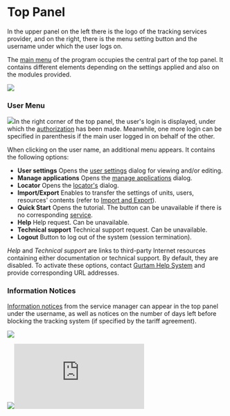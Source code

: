 # Top Panel



In the upper panel on the left there is the logo of the tracking services provider, and on the right, there is the menu setting button and the username under which the user logs on.

The [main menu](https://docs.wialon.com/en/hosting/user/gui/left) of the program occupies the central part of the top panel. It contains different elements depending on the settings applied and also on the modules provided.

![](https://docs.wialon.com/en/hosting/_media/gui/top.png)

### User Menu <a id="user_menu"></a>

![](https://docs.wialon.com/en/hosting/_media/gui/usermenu.png)In the right corner of the top panel, the user's login is displayed, under which the [authorization](https://docs.wialon.com/en/hosting/user/gui/login) has been made. Meanwhile, one more login can be specified in parenthesis if the main user logged in on behalf of the other.

When clicking on the user name, an additional menu appears. It contains the following options:

* **User settings** Opens the [user settings](https://docs.wialon.com/en/hosting/user/set/set) dialog for viewing and/or editing.
* **Manage applications** Opens the [manage applications](https://docs.wialon.com/en/hosting/user/auth/auth) dialog.
* **Locator** Opens the [locator's](https://docs.wialon.com/en/hosting/user/monitor/locator) dialog.
* **Import/Export** Enables to transfer the settings of units, users, resources' contents \(refer to [Import and Export](https://docs.wialon.com/en/hosting/cms/port/port)\).
* **Quick Start** Opens the tutorial. The button can be unavailable if there is no corresponding [service](https://docs.wialon.com/en/hosting/cms/accounts/services).
* **Help** Help request. Can be unavailable.
* **Technical support** Technical support request. Can be unavailable.
* **Logout** Button to log out of the system \(session termination\).

_Help_ and _Technical support_ are links to third-party Internet resources containing either documentation or technical support. By default, they are disabled. To activate these options, contact [Gurtam Help System](http://support.gurtam.com/) and provide corresponding URL addresses.

### Information Notices <a id="information_notices"></a>

[Information notices](https://docs.wialon.com/en/hosting/cms/users/notice) from the service manager can appear in the top panel under the username, as well as notices on the number of days left before blocking the tracking system \(if specified by the tariff agreement\).

![](https://docs.wialon.com/en/hosting/_media/gui/notification.png)

![](https://docs.wialon.com/en/hosting/_media/gui/days.png)![](https://docs.wialon.com/en/hosting/lib/exe/indexer.php?id=user%3Agui%3Atop&1550213673)

|  |
| :--- |


